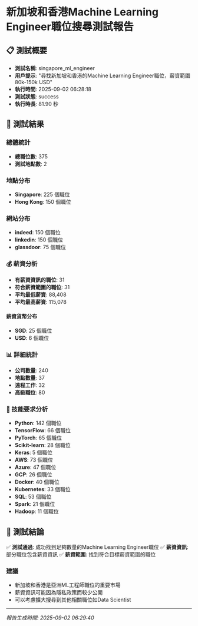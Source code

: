 # 新加坡和香港Machine Learning Engineer職位搜尋測試報告

## 📋 測試概要

- **測試名稱**: singapore_ml_engineer
- **用戶提示**: "尋找新加坡和香港的Machine Learning Engineer職位，薪資範圍80k-150k USD"
- **執行時間**: 2025-09-02 06:28:18
- **測試狀態**: success
- **執行時長**: 81.90 秒

## 🎯 測試結果

### 總體統計
- **總職位數**: 375
- **測試地點數**: 2

### 地點分布
- **Singapore**: 225 個職位
- **Hong Kong**: 150 個職位

### 網站分布
- **indeed**: 150 個職位
- **linkedin**: 150 個職位
- **glassdoor**: 75 個職位

### 💰 薪資分析
- **有薪資資訊的職位**: 31
- **符合薪資範圍的職位**: 31
- **平均最低薪資**: 88,408
- **平均最高薪資**: 115,078

#### 薪資貨幣分布
- **SGD**: 25 個職位
- **USD**: 6 個職位

### 📊 詳細統計
- **公司數量**: 240
- **地點數量**: 37
- **遠程工作**: 32
- **高級職位**: 80

### 🔧 技能要求分析
- **Python**: 142 個職位
- **TensorFlow**: 66 個職位
- **PyTorch**: 65 個職位
- **Scikit-learn**: 28 個職位
- **Keras**: 5 個職位
- **AWS**: 73 個職位
- **Azure**: 47 個職位
- **GCP**: 26 個職位
- **Docker**: 40 個職位
- **Kubernetes**: 33 個職位
- **SQL**: 53 個職位
- **Spark**: 21 個職位
- **Hadoop**: 11 個職位

## 🎯 測試結論

✅ **測試通過**: 成功找到足夠數量的Machine Learning Engineer職位
✅ **薪資資訊**: 部分職位包含薪資資訊
✅ **薪資範圍**: 找到符合目標薪資範圍的職位

### 建議
- 新加坡和香港是亞洲ML工程師職位的重要市場
- 薪資資訊可能因為隱私政策而較少公開
- 可以考慮擴大搜尋到其他相關職位如Data Scientist

---

*報告生成時間: 2025-09-02 06:29:40*